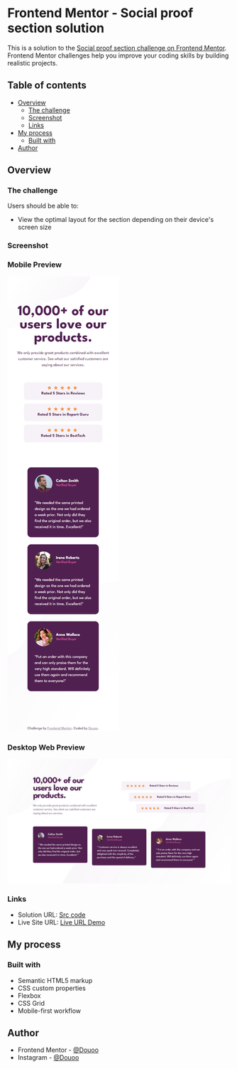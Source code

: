 # Frontend Mentor - Social proof section solution

This is a solution to the [Social proof section challenge on Frontend Mentor](https://www.frontendmentor.io/challenges/social-proof-section-6e0qTv_bA). Frontend Mentor challenges help you improve your coding skills by building realistic projects. 

## Table of contents

- [Overview](#overview)
  - [The challenge](#the-challenge)
  - [Screenshot](#screenshot)
  - [Links](#links)
- [My process](#my-process)
  - [Built with](#built-with)
- [Author](#author)


## Overview

### The challenge

Users should be able to:

- View the optimal layout for the section depending on their device's screen size

### Screenshot

<h3>Mobile Preview</h3>

![Mobile](screenshot/mobile.png)

<h3>Desktop Web Preview</h3>

![Desktop](screenshot/desktop.png)

### Links

- Solution URL: [Src code](https://github.com/Douoo/frontendmentor_challenges/tree/main/social-proof-section-master)
- Live Site URL: [Live URL Demo](https://douoo.github.io/frontendmentor_challenges/social-proof-section-master)

## My process

### Built with

- Semantic HTML5 markup
- CSS custom properties
- Flexbox
- CSS Grid
- Mobile-first workflow


## Author


- Frontend Mentor - [@Douoo](https://www.frontendmentor.io/profile/douoo)
- Instagram - [@Douoo](https://www.instagram.com/douooo/)
